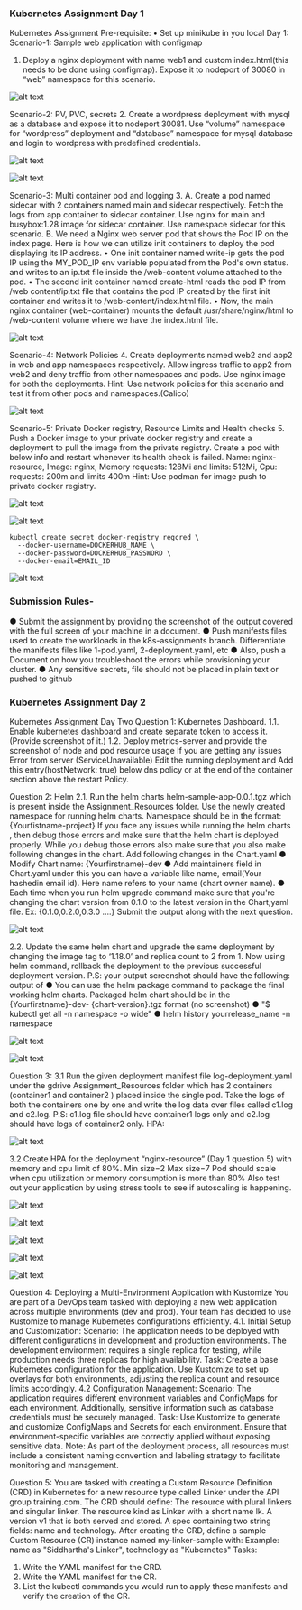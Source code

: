 ### Kubernetes Assignment Day 1

Kubernetes Assignment
Pre-requisite:
• Set up minikube in you local
Day 1: 
Scenario-1: Sample web application with configmap
1. Deploy a nginx deployment with name web1 and custom index.html(this needs to be 
done using configmap). Expose it to nodeport of 30080 in “web” namespace for this 
scenario.

![alt text](image.png)


Scenario-2: PV, PVC, secrets
2. Create a wordpress deployment with mysql as a database and expose it to nodeport 
30081. Use “volume” namespace for “wordpress” deployment and “database” namespace 
for mysql database and login to wordpress with predefined credentials.

![alt text](image-7.png)

![alt text](image-8.png)


Scenario-3: Multi container pod and logging
3. A. Create a pod named sidecar with 2 containers named main and sidecar respectively. 
Fetch the logs from app container to sidecar container. Use nginx for main and 
busybox:1.28 image for sidecar container. Use namespace sidecar for this scenario.
B. We need a Nginx web server pod that shows the Pod IP on the index page.
Here is how we can utilize init containers to deploy the pod displaying its IP address.
• One init container named write-ip gets the pod IP using the MY_POD_IP env 
variable populated from the Pod's own status. and writes to an ip.txt file inside the 
/web-content volume attached to the pod.
• The second init container named create-html reads the pod IP from /web content/ip.txt file that contains the pod IP created by the first init container and 
writes it to /web-content/index.html file.
• Now, the main nginx container (web-container) mounts the default 
/usr/share/nginx/html to /web-content volume where we have the index.html file.

![alt text](image-6.png)


Scenario-4: Network Policies 
4. Create deployments named web2 and app2 in web and app namespaces respectively. 
Allow ingress traffic to app2 from web2 and deny traffic from other namespaces and 
pods. Use nginx image for both the deployments.
Hint: Use network policies for this scenario and test it from other pods and 
namespaces.(Calico)

![alt text](image-5.png)

Scenario-5: Private Docker registry, Resource Limits and Health checks
5. Push a Docker image to your private docker registry and create a deployment to pull the 
image from the private registry. Create a pod with below info and restart whenever its 
health check is failed. 
Name: nginx-resource, Image: nginx, Memory requests: 128Mi and limits: 512Mi, Cpu: 
requests: 200m and limits 400m
Hint: Use podman for image push to private docker registry.

![alt text](image-1.png)

![alt text](image-2.png)

```
kubectl create secret docker-registry regcred \
  --docker-username=DOCKERHUB_NAME \
  --docker-password=DOCKERHUB_PASSWORD \
  --docker-email=EMAIL_ID
```
![alt text](image-3.png)


### Submission Rules-
● Submit the assignment by providing the screenshot of the output covered with the full 
screen of your machine in a document.
● Push manifests files used to create the workloads in the k8s-assignments branch. 
Differentiate the manifests files like 1-pod.yaml, 2-deployment.yaml, etc
● Also, push a Document on how you troubleshoot the errors while provisioning your 
cluster.
● Any sensitive secrets, file should not be placed in plain text or pushed to github


### Kubernetes Assignment Day 2

Kubernetes Assignment Day Two
Question 1: Kubernetes Dashboard. 
1.1. Enable kubernetes dashboard and create separate token to access 
it.(Provide screenshot of it.)
1.2. Deploy metrics-server and provide the screenshot of node and pod resource 
usage
If you are getting any issues 
Error from server (ServiceUnavailable)
Edit the running deployment and Add this entry(hostNetwork: true) below dns 
policy or at the end of the container section above the restart Policy. 



Question 2: Helm
2.1. Run the helm charts helm-sample-app-0.0.1.tgz which is present inside the 
Assignment_Resources folder.
Use the newly created namespace for running helm charts. 
Namespace should be in the format: {Yourfistname-project}
If you face any issues while running the helm charts , then debug those errors 
and 
make sure that the helm chart is deployed properly. While you debug those 
errors also make sure that you also make following changes in the chart.
Add following changes in the Chart.yaml
● Modify Chart name: {Yourfirstname}-dev
● Add maintainers field in Chart.yaml under this you can have a variable like 
name, email(Your hashedin email id). Here name refers to your name 
(chart owner name).
● Each time when you run helm upgrade command make sure that you're 
changing the chart version from 0.1.0 to the latest version in the 
Chart,yaml file. Ex: {0.1.0,0.2.0,0.3.0 ….}
Submit the output along with the next question.

![alt text](image-17.png)

2.2. Update the same helm chart and upgrade the same deployment by changing 
the image tag to ‘1.18.0’ and replica count to 2 from 1. 
Now using helm command, rollback the deployment to the previous successful 
deployment version.
P.S: your output screenshot should have the following: 
output of 
● You can use the helm package command to package the final working 
helm charts. Packaged helm chart should be in the {Yourfirstname}-dev-
{chart-version}.tgz format (no screenshot)
● "$ kubectl get all -n namespace -o wide" 
● helm history yourrelease_name -n namespace


![alt text](image-18.png)


![alt text](image-19.png)

Question 3: 
3.1 Run the given deployment manifest file log-deployment.yaml under the gdrive 
Assignment_Resources folder which has 2 containers (container1 and container2 ) 
placed inside the single pod. 
Take the logs of both the containers one by one and write the log data over files 
called c1.log and c2.log.
P.S: c1.log file should have container1 logs only and c2.log should have logs of 
container2 only.
HPA:

![alt text](image-9.png)


3.2 Create HPA for the deployment “nginx-resource” (Day 1 question 5) with memory 
and cpu limit of 80%.
Min size=2
Max size=7
Pod should scale when cpu utilization or memory consumption is more than 80%
Also test out your application by using stress tools to see if autoscaling is 
happening.

![alt text](image-10.png)

![alt text](image-12.png)

<!-- ![alt text](image-13.png) -->

![alt text](image-14.png)

<!-- ![alt text](image-15.png) -->

![alt text](image-16.png)

![alt text](image-11.png)

Question 4: 
Deploying a Multi-Environment Application with Kustomize 
You are part of a DevOps team tasked with deploying a new web application across 
multiple environments (dev and prod). Your team has decided to use Kustomize to 
manage Kubernetes configurations efficiently. 
4.1. Initial Setup and Customization: 
Scenario: The application needs to be deployed with different configurations in 
development and production environments. The development environment requires 
a single replica for testing, while production needs three replicas for high 
availability. 
Task: Create a base Kubernetes configuration for the application. Use Kustomize 
to set up overlays for both environments, adjusting the replica count and resource 
limits accordingly. 
4.2 Configuration Management: 
Scenario: The application requires different environment variables and ConfigMaps 
for each environment. Additionally, sensitive information such as database 
credentials must be securely managed. 
Task: Use Kustomize to generate and customize ConfigMaps and Secrets for each 
environment. Ensure that environment-specific variables are correctly applied 
without exposing sensitive data. 
Note: As part of the deployment process, all resources must include a consistent 
naming convention and labeling strategy to facilitate monitoring and management.


Question 5: 
You are tasked with creating a Custom Resource Definition (CRD) in Kubernetes for 
a new resource type called Linker under the API group training.com.
The CRD should define:
The resource with plural linkers and singular linker.
The resource kind as Linker with a short name lk.
A version v1 that is both served and stored.
A spec containing two string fields: name and technology. After creating the CRD, 
define a sample Custom Resource (CR) instance named my-linker-sample with:
Example: name as "Siddhartha's Linker", technology as "Kubernetes"
Tasks:
1. Write the YAML manifest for the CRD.
2. Write the YAML manifest for the CR.
3. List the kubectl commands you would run to apply these manifests and verify the 
creation of the CR.
